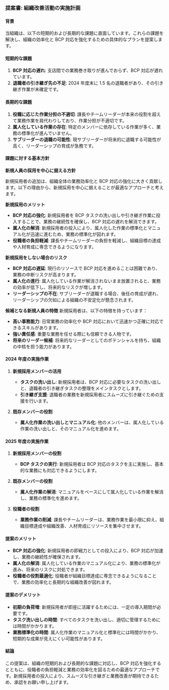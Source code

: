 ### **提案書: 組織改善活動の実施計画**

#### **背景**

当組織は、以下の短期的および長期的な課題に直面しています。これらの課題を解決し、組織の効率化と BCP 対応を強化するための具体的なプランを提案します。

#### **短期的な課題**

1. **BCP 対応の遅れ**: 支店間での業務巻き取りが進んでおらず、BCP 対応が遅れています。
2. **退職者の引き継ぎ先の不足**: 2024 年度末に 1.5 名の退職者があり、その引き継ぎ作業が未確定です。

#### **長期的な課題**

1. **役職に応じた作業分担の不適切**: 課長やチームリーダーが本来の役割を超えて業務作業を肩代わりしており、作業分担が不適切です。
2. **属人化している作業の存在**: 特定のメンバーに依存している作業が多く、業務の標準化が進んでいません。
3. **サブリーダーの退職の可能性**: 現サブリーダーが将来的に退職する可能性が高く、リーダーシップの育成が急務です。

#### **課題に対する基本方針**

**新規人員の採用を中心に据える方針**

新規採用者の追加は、組織全体の業務効率化と BCP 対応の強化に大きく貢献します。以下の理由から、新規採用を中心に据えることが最適なアプローチと考えます。

**新規採用のメリット**

- **BCP 対応の強化**: 新規採用者を BCP タスクの洗い出しや引き継ぎ作業に投入することで、業務の継続性を確保し、BCP 対応の遅れを解消できます。
- **属人化の解消**: 新規採用者の投入により、属人化した作業の標準化とマニュアル化が迅速に進むため、業務の標準化が図れます。
- **役職者の負担軽減**: 課長やチームリーダーの負担を軽減し、組織目標の達成や人材育成に専念できるようになります。

**新規採用をしない場合のリスク**

- **BCP 対応の遅延**: 現行のリソースで BCP 対応を進めることは困難であり、業務の中断リスクが高まります。
- **属人化の進行**: 属人化している作業が解消されないまま放置されると、業務の効率が低下し、将来的なリスクが増します。
- **リーダーシップの不在**: サブリーダーが退職する場合、後任の育成が遅れ、リーダーシップの欠如による組織の不安定化が懸念されます。

**候補となる新規人員の特徴**
新規採用者は、以下の特徴を持っています：

- **高い事務能力**: 日常業務の効率化や BCP 対応において迅速かつ正確に対応できるスキルがあります。
- **強い責任感**: 重要な業務を任せる際にも信頼できる人物です。
- **将来のリーダー候補**: 将来的なリーダーとしてのポテンシャルを持ち、組織の中核を担う能力があります。

#### **2024 年度の実施作業**

1. **新規採用メンバーの活用**

   - **タスクの洗い出し**: 新規採用者は、BCP 対応に必要なタスクの洗い出しと、退職者の引き継ぎタスクの整理をメインタスクとします。
   - **引き継ぎ支援**: 退職者の業務を新規採用者にスムーズに引き継ぐための支援を行います。

2. **既存メンバーの役割**
   - **属人化作業の洗い出しとマニュアル化**: 他のメンバーは、属人化している作業の洗い出しと、そのマニュアル化を進めます。

#### **2025 年度の実施作業**

1. **新規採用メンバーの役割**

   - **BCP タスクの実行**: 新規採用者は BCP 対応のタスクを主に実施し、基本的な業務にも対応できるようにします。

2. **既存メンバーの役割**

   - **属人化作業の解消**: マニュアルをベースにして属人化している作業を解消し、業務の標準化を進めます。

3. **役職者の役割**
   - **業務作業の削減**: 課長やチームリーダーは、業務作業を最小限に抑え、組織目標達成や組織改善、人材育成にリソースを集中させます。

#### **提案のメリット**

- **BCP 対応の強化**: 新規採用者の即戦力としての投入により、BCP 対応が加速し、業務の継続性が確保されます。
- **属人化の解消**: 属人化している作業のマニュアル化により、業務の標準化が進み、将来のリスクに対処できます。
- **役職者の役割最適化**: 役職者が組織目標達成に専念できるようになることで、業務の効率化と長期的な組織改善が図れます。

#### **提案のデメリット**

- **初期の負荷増**: 新規採用者が即座に活躍するためには、一定の導入期間が必要です。
- **タスク洗い出しの時間**: すべてのタスクを洗い出し、適切に管理するためには時間がかかります。
- **業務標準化の時間**: 属人化作業のマニュアル化と標準化には時間がかかり、短期的な成果が見えにくい可能性があります。

#### **結論**

この提案は、組織の短期的および長期的な課題に対応し、BCP 対応を強化するとともに、役職者の負担軽減と業務の効率化を図るための最適なアプローチです。新規採用者の投入により、スムーズな引き継ぎと業務改善が期待できるため、承認をお願い申し上げます。
